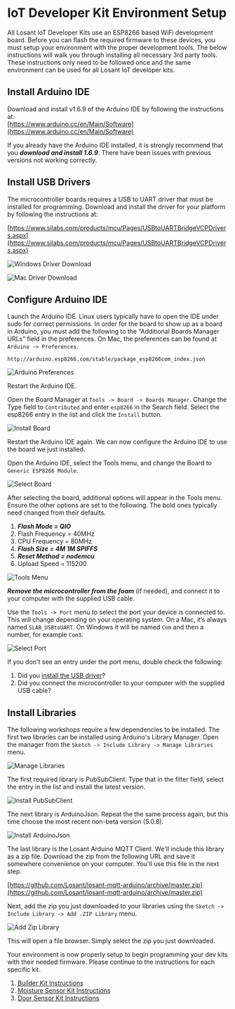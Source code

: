 # IoT Developer Kit Environment Setup

All Losant IoT Developer Kits use an ESP8266 based WiFi development board. Before you can flash the required firmware to these devices, you must setup your environment with the proper development tools. The below instructions will walk you through installing all necessary 3rd party tools. These instructions only need to be followed once and the same environment can be used for all Losant IoT developer kits.

## Install Arduino IDE
Download and install v1.6.9 of the Arduino IDE by following the instructions at:<br />
[https://www.arduino.cc/en/Main/Software](https://www.arduino.cc/en/Main/Software)

If you already have the Arduino IDE installed, it is strongly recommend that you ***download and install 1.6.9***. There have been issues with previous versions not working correctly.

## Install USB Drivers

The microcontroller boards requires a USB to UART driver that must be installed for programming. Download and install the driver for your platform by following the instructions at:

[https://www.silabs.com/products/mcu/Pages/USBtoUARTBridgeVCPDrivers.aspx](https://www.silabs.com/products/mcu/Pages/USBtoUARTBridgeVCPDrivers.aspx)

![Windows Driver Download](/images/getting-started/losant-iot-dev-kits/environment-setup/uart-driver-windows.png "Windows Download")

![Mac Driver Download](/images/getting-started/losant-iot-dev-kits/environment-setup/uart-driver-mac.png "Mac Driver Download")

## Configure Arduino IDE

Launch the Arduino IDE. Linux users typically have to open the IDE under sudo for correct permissions. In order for the board to show up as a board in Arduino, you must add the following to the “Additional Boards Manager URLs” field in the preferences. On Mac, the preferences can be found at `Arduino -> Preferences`.

```text
http://arduino.esp8266.com/stable/package_esp8266com_index.json
```

![Arduino Preferences](/images/getting-started/losant-iot-dev-kits/environment-setup/arduino-preferences.png "Arduino Preferences")

Restart the Arduino IDE.

Open the Board Manager at `Tools -> Board -> Boards Manager`. Change the Type field to `Contributed` and enter `esp8266` in the Search field. Select the esp8266 entry in the list and click the `Install` button.

![Install Board](/images/getting-started/losant-iot-dev-kits/environment-setup/install-board.png "Install Board")

Restart the Arduino IDE again. We can now configure the Arduino IDE to use the board we just installed.

Open the Arduino IDE, select the Tools menu, and change the Board to `Generic ESP8266 Module`.

![Select Board](/images/getting-started/losant-iot-dev-kits/environment-setup/select-board.png "Select Board")

After selecting the board, additional options will appear in the Tools menu. Ensure the other options are set to the following. The bold ones typically need changed from their defaults.

1. ***Flash Mode = QIO***
1. Flash Frequency = 40MHz
1. CPU Frequency = 80MHz
1. ***Flash Size = 4M 1M SPIFFS***
1. ***Reset Method = nodemcu***
1. Upload Speed = 115200

![Tools Menu](/images/getting-started/losant-iot-dev-kits/environment-setup/tools-menu.png "Tools Menu")

***Remove the microcontroller from the foam*** (if needed), and connect it to your computer with the supplied USB cable.

Use the `Tools -> Port` menu to select the port your device is connected to. This will change depending on your operating system. On a Mac, it’s always named `SLAB_USBtoUART`. On Windows it will be named `Com` and then a number, for example `Com3`.

![Select Port](/images/getting-started/losant-iot-dev-kits/environment-setup/select-port.png "Select Port")

If you don't see an entry under the port menu, double check the following:

1. Did you [install the USB driver](https://www.losant.com/kit#install-usb-drivers)?
1. Did you connect the microcontroller to your computer with the supplied USB cable?

## Install Libraries

The following workshops require a few dependencies to be installed. The first two libraries can be installed using Arduino's Library Manager. Open the manager from the `Sketch -> Include Library -> Manage Libraries` menu.

![Manage Libraries](/images/getting-started/losant-iot-dev-kits/environment-setup/manage-libraries.png "Manage Libraries")

The first required library is PubSubClient. Type that in the filter field, select the entry in the list and install the latest version.

![Install PubSubClient](/images/getting-started/losant-iot-dev-kits/environment-setup/install-pubsubclient.png "Install PubSubClient")

The next library is ArduinoJson. Repeat the the same process again, but this time choose the most recent non-beta version (5.0.8).

![Install ArduinoJson](/images/getting-started/losant-iot-dev-kits/environment-setup/install-arduinojson.png "Install ArduinoJson")

The last library is the Losant Arduino MQTT Client. We'll include this library as a zip file. Download the zip from the following URL and save it somewhere convenience on your computer. You'll use this file in the next step.

[https://github.com/Losant/losant-mqtt-arduino/archive/master.zip](https://github.com/Losant/losant-mqtt-arduino/archive/master.zip)

Next, add the zip you just downloaded to your libraries using the `Sketch -> Include Library -> Add .ZIP Library` menu.

![Add Zip Library](/images/getting-started/losant-iot-dev-kits/environment-setup/add-zip-library-menu.png "Add Zip Library")

This will open a file browser. Simply select the zip you just downloaded.

Your environment is now properly setup to begin programming your dev kits with their needed firmware. Please continue to the instructions for each specific kit.

1. [Builder Kit Instructions](/getting-started/losant-iot-dev-kits/builder-kit/)
1. [Moisture Sensor Kit Instructions](/getting-started/losant-iot-dev-kits/moisture-sensor-kit/)
1. [Door Sensor Kit Instructions](/getting-started/losant-iot-dev-kits/door-sensor-kit/)
